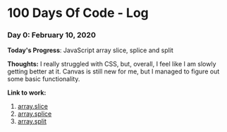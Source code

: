 # 100 Days Of Code - Log

### Day 0: February 10, 2020

**Today's Progress**: JavaScript array slice, splice and split

**Thoughts:** I really struggled with CSS, but, overall, I feel like I am slowly getting better at it. Canvas is still new for me, but I managed to figure out some basic functionality.

**Link to work:** 
1. [array.slice](https://codepen.io/skharat/pen/abOOoGw)
2. [array.splice](https://codepen.io/skharat/pen/poJJzKj)
3. [array.split](https://codepen.io/skharat/pen/RwPPbJY)



